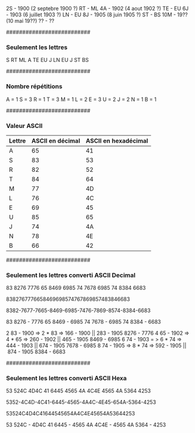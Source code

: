 2S - 1900  (2 septebre 1900 ?)
RT - ML
4A - 1902 (4 aout 1902 ?)
TE - EU
6J - 1903 (6 juillet 1903 ?) 
LN - EU
8J - 1905 (8 juin 1905 ?)
ST - BS
10M - 19?? (10 mai 19??)
?? - ??


##########################
### Seulement les lettres
S RT ML A TE EU J LN EU J ST BS


##########################
### Nombre répétitions

A = 1
S = 3
R = 1
T = 3 
M = 1
L = 2
E = 3
U = 2
J = 2
N = 1
B = 1

##########################
### Valeur ASCII

| Lettre | ASCII en décimal | ASCII en hexadécimal |
| ------ | ---------------- | ---------------------| 
|   A    |        65        |          41          |
|   S    |        83        |          53          |
|   R    |        82        |          52          |
|   T    |        84        |          64          |
|   M    |        77        |          4D          |
|   L    |        76        |          4C          |
|   E    |        69        |          45          |
|   U    |        85        |          65          |
|   J    |        74        |          4A          |
|   N    |        78        |          4E          |
|   B    |        66        |          42          |


##########################
### Seulement les lettres converti ASCII Decimal
83 8276 7776 65 8469 6985 74 7678 6985 74 8384 6683

8382767776658469698574767869857483846683

8382-7677-7665-8469-6985-7476-7869-8574-8384-6683

83
8276 - 7776
65
8469 - 6985
74
7678 - 6985
74
8384 - 6683

2 83 - 1900 => 2 * 83 => 166 - 1900 || 283 - 1905
8276 - 7776
4 65 - 1902 => 4 * 65 => 260 - 1902 || 465 - 1905
8469 - 6985
6 74 - 1903 = > 6 * 74 => 444 - 1903 || 674 - 1905
7678 - 6985
8 74 - 1905 => 8 * 74 => 592 - 1905 || 874 - 1905
8384 - 6683

##########################
### Seulement les lettres converti ASCII Hexa
53 524C 4D4C 41 6445 4565 4A 4C4E 4565 4A 5364 4253

5352-4C4D-4C41-6445-4565-4A4C-4E45-654A-5364-4253

53524C4D4C41644545654A4C4E45654A53644253


53
524C - 4D4C
41
6445 - 4565
4A
4C4E - 4565
4A
5364 - 4253
